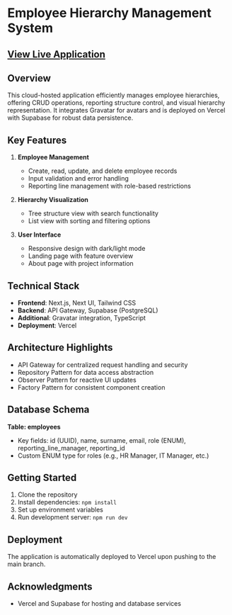 # Employee Hierarchy Management System

## [View Live Application](https://vian-epiuse.vercel.app/)

## Overview

This cloud-hosted application efficiently manages employee hierarchies, offering CRUD operations, reporting structure control, and visual hierarchy representation. It integrates Gravatar for avatars and is deployed on Vercel with Supabase for robust data persistence.

## Key Features

1. **Employee Management**
   - Create, read, update, and delete employee records
   - Input validation and error handling
   - Reporting line management with role-based restrictions

2. **Hierarchy Visualization**
   - Tree structure view with search functionality
   - List view with sorting and filtering options

3. **User Interface**
   - Responsive design with dark/light mode
   - Landing page with feature overview
   - About page with project information

## Technical Stack

- **Frontend**: Next.js, Next UI, Tailwind CSS
- **Backend**: API Gateway, Supabase (PostgreSQL)
- **Additional**: Gravatar integration, TypeScript
- **Deployment**: Vercel

## Architecture Highlights

- API Gateway for centralized request handling and security
- Repository Pattern for data access abstraction
- Observer Pattern for reactive UI updates
- Factory Pattern for consistent component creation

## Database Schema

**Table: employees**
- Key fields: id (UUID), name, surname, email, role (ENUM), reporting_line_manager, reporting_id
- Custom ENUM type for roles (e.g., HR Manager, IT Manager, etc.)

## Getting Started

1. Clone the repository
2. Install dependencies: `npm install`
3. Set up environment variables
4. Run development server: `npm run dev`

## Deployment

The application is automatically deployed to Vercel upon pushing to the main branch.

## Acknowledgments

- Vercel and Supabase for hosting and database services
